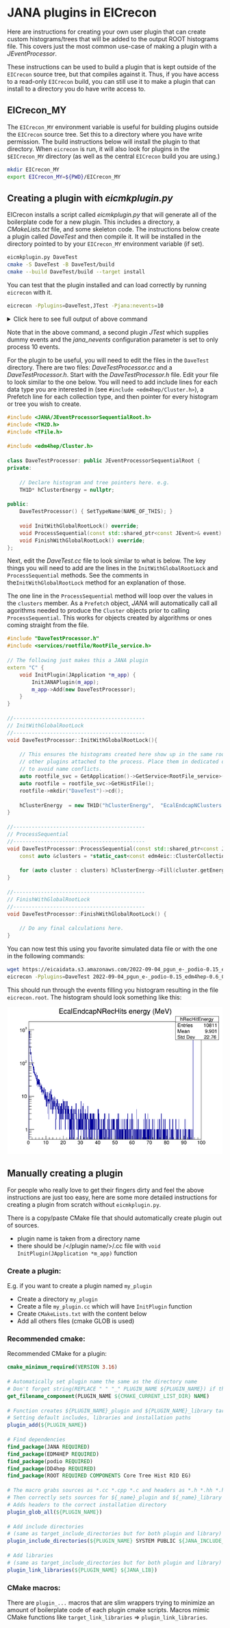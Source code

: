 # JANA plugins in EICrecon

Here are instructions for creating your own user plugin that can create
custom histograms/trees that will be added to the output ROOT histograms
file. This covers just the most common use-case of making a plugin with
a _JEventProcessor_.

These instructions can be used to build a plugin that is kept outside of
the `EICrecon` source tree, but that compiles against it. Thus, if you have
access to a read-only `EICrecon` build, you can still use it to make a plugin
that can install to a directory you do have write access to.

## EICrecon_MY
The `EICrecon_MY` environment variable is useful for building plugins outside
the `EICrecon` source tree. Set this to a directory where you have write
permission. The build instructions below will install the plugin to that
directory. When `eicrecon` is run, it will also look for plugins in the
`$EICrecon_MY` directory (as well as the central `EICrecon` build you are using.)

~~~bash
mkdir EICrecon_MY
export EICrecon_MY=${PWD}/EICrecon_MY
~~~


## Creating a plugin with _eicmkplugin.py_
EICrecon installs a script called _eicmkplugin.py_ that will generate all
of the boilerplate code for a new plugin. This includes a directory, a
_CMakeLists.txt_ file, and some skeleton code. The instructions below create
a plugin called _DaveTest_ and then compile it. It will be installed in
the directory pointed to by your `EICrecon_MY` environment variable (if set).

~~~bash
eicmkplugin.py DaveTest
cmake -S DaveTest -B DaveTest/build
cmake --build DaveTest/build --target install
~~~

You can test that the plugin installed and can load correctly by running
`eicrecon` with it.

~~~bash
eicrecon -Pplugins=DaveTest,JTest -Pjana:nevents=10
~~~

<details>
    <summary>Click here to see full output of above command</summary>

~~~
     ____      _     ___      ___       _
     `MM'     dM.    `MM\     `M'      dM.
      MM     ,MMb     MMM\     M      ,MMb
      MM     d'YM.    M\MM\    M      d'YM.      ____
      MM    ,P `Mb    M \MM\   M     ,P `Mb     6MMMMb
      MM    d'  YM.   M  \MM\  M     d'  YM.   MM'  `Mb
      MM   ,P   `Mb   M   \MM\ M    ,P   `Mb        ,MM
      MM   d'    YM.  M    \MM\M    d'    YM.      ,MM'
(8)   MM  ,MMMMMMMMb  M     \MMM   ,MMMMMMMMb    ,M'
((   ,M9  d'      YM. M      \MM   d'      YM. ,M'
 YMMMM9 _dM_     _dMM_M_      \M _dM_     _dMM_MMMMMMMM

[INFO] Creating pipe named "/tmp/jana_status" for status info.
[INFO] Setting signal handlers
[INFO] JPluginLoader: Initializing plugin "/work/eic2/users/davidl/2022.08.29.eic-shell/EICwork/EICrecon_MY/plugins/DaveTest.so"
[INFO] JPluginLoader: Initializing plugin "/usr/local/plugins/JTest.so"
[INFO] JPluginLoader: Initializing plugin "/w/eic-scshelf2104/users/davidl/2022.08.29.eic-shell/EICwork/EICrecon/lib/EICrecon/plugins/podio.so"
[INFO] JPluginLoader: Initializing plugin "/w/eic-scshelf2104/users/davidl/2022.08.29.eic-shell/EICwork/EICrecon/lib/EICrecon/plugins/dd4hep.so"
[INFO] JPluginLoader: Initializing plugin "/w/eic-scshelf2104/users/davidl/2022.08.29.eic-shell/EICwork/EICrecon/lib/EICrecon/plugins/acts.so"
[INFO] JPluginLoader: Initializing plugin "/w/eic-scshelf2104/users/davidl/2022.08.29.eic-shell/EICwork/EICrecon/lib/EICrecon/plugins/log.so"
[INFO] JPluginLoader: Initializing plugin "/w/eic-scshelf2104/users/davidl/2022.08.29.eic-shell/EICwork/EICrecon/lib/EICrecon/plugins/rootfile.so"
[INFO] JPluginLoader: Initializing plugin "/w/eic-scshelf2104/users/davidl/2022.08.29.eic-shell/EICwork/EICrecon/lib/EICrecon/plugins/BEMC.so"
[INFO] JPluginLoader: Initializing plugin "/w/eic-scshelf2104/users/davidl/2022.08.29.eic-shell/EICwork/EICrecon/lib/EICrecon/plugins/EEMC.so"
[INFO] JArrowProcessingController: NUMA Configuration

  Affinity strategy: compute-bound (favor fewer hyperthreads)
  Locality strategy: global
  Location count: 1
  +--------+----------+-------+--------+-----------+--------+
  | worker | location |  cpu  |  core  | numa node | socket |
  +--------+----------+-------+--------+-----------+--------+
  |      0 |        0 |     0 |      0 |         0 |      0 |
  |      1 |        0 |     1 |      1 |         0 |      0 |
  |      2 |        0 |     2 |      2 |         0 |      0 |
  |      3 |        0 |     3 |      3 |         1 |      0 |
  |      4 |        0 |     4 |      4 |         1 |      0 |
  |      5 |        0 |     5 |      5 |         0 |      0 |
  |      6 |        0 |     6 |      6 |         0 |      0 |
  |      7 |        0 |     7 |      7 |         1 |      0 |
  |      8 |        0 |     8 |      8 |         1 |      0 |
  |      9 |        0 |     9 |      9 |         1 |      0 |
  |     10 |        0 |    10 |     10 |         0 |      0 |
  |     11 |        0 |    11 |     11 |         0 |      0 |
  |     12 |        0 |    12 |     12 |         0 |      0 |
  |     13 |        0 |    13 |     13 |         1 |      0 |
  |     14 |        0 |    14 |     14 |         1 |      0 |
  |     15 |        0 |    15 |     15 |         0 |      0 |
  |     16 |        0 |    16 |     16 |         0 |      0 |
  |     17 |        0 |    17 |     17 |         1 |      0 |
  |     18 |        0 |    18 |     18 |         1 |      0 |
  |     19 |        0 |    19 |     19 |         1 |      0 |
  |     20 |        0 |    20 |     20 |         2 |      1 |
  |     21 |        0 |    21 |     21 |         2 |      1 |
  |     22 |        0 |    22 |     22 |         2 |      1 |
  |     23 |        0 |    23 |     23 |         3 |      1 |
  |     24 |        0 |    24 |     24 |         3 |      1 |
  |     25 |        0 |    25 |     25 |         2 |      1 |
  |     26 |        0 |    26 |     26 |         2 |      1 |
  |     27 |        0 |    27 |     27 |         3 |      1 |
  |     28 |        0 |    28 |     28 |         3 |      1 |
  |     29 |        0 |    29 |     29 |         3 |      1 |
  |     30 |        0 |    30 |     30 |         2 |      1 |
  |     31 |        0 |    31 |     31 |         2 |      1 |
  |     32 |        0 |    32 |     32 |         2 |      1 |
  |     33 |        0 |    33 |     33 |         3 |      1 |
  |     34 |        0 |    34 |     34 |         3 |      1 |
  |     35 |        0 |    35 |     35 |         2 |      1 |
  |     36 |        0 |    36 |     36 |         2 |      1 |
  |     37 |        0 |    37 |     37 |         3 |      1 |
  |     38 |        0 |    38 |     38 |         3 |      1 |
  |     39 |        0 |    39 |     39 |         3 |      1 |
  |     40 |        0 |    40 |      0 |         0 |      0 |
  |     41 |        0 |    41 |      1 |         0 |      0 |
  |     42 |        0 |    42 |      2 |         0 |      0 |
  |     43 |        0 |    43 |      3 |         1 |      0 |
  |     44 |        0 |    44 |      4 |         1 |      0 |
  |     45 |        0 |    45 |      5 |         0 |      0 |
  |     46 |        0 |    46 |      6 |         0 |      0 |
  |     47 |        0 |    47 |      7 |         1 |      0 |
  |     48 |        0 |    48 |      8 |         1 |      0 |
  |     49 |        0 |    49 |      9 |         1 |      0 |
  |     50 |        0 |    50 |     10 |         0 |      0 |
  |     51 |        0 |    51 |     11 |         0 |      0 |
  |     52 |        0 |    52 |     12 |         0 |      0 |
  |     53 |        0 |    53 |     13 |         1 |      0 |
  |     54 |        0 |    54 |     14 |         1 |      0 |
  |     55 |        0 |    55 |     15 |         0 |      0 |
  |     56 |        0 |    56 |     16 |         0 |      0 |
  |     57 |        0 |    57 |     17 |         1 |      0 |
  |     58 |        0 |    58 |     18 |         1 |      0 |
  |     59 |        0 |    59 |     19 |         1 |      0 |
  |     60 |        0 |    60 |     20 |         2 |      1 |
  |     61 |        0 |    61 |     21 |         2 |      1 |
  |     62 |        0 |    62 |     22 |         2 |      1 |
  |     63 |        0 |    63 |     23 |         3 |      1 |
  |     64 |        0 |    64 |     24 |         3 |      1 |
  |     65 |        0 |    65 |     25 |         2 |      1 |
  |     66 |        0 |    66 |     26 |         2 |      1 |
  |     67 |        0 |    67 |     27 |         3 |      1 |
  |     68 |        0 |    68 |     28 |         3 |      1 |
  |     69 |        0 |    69 |     29 |         3 |      1 |
  |     70 |        0 |    70 |     30 |         2 |      1 |
  |     71 |        0 |    71 |     31 |         2 |      1 |
  |     72 |        0 |    72 |     32 |         2 |      1 |
  |     73 |        0 |    73 |     33 |         3 |      1 |
  |     74 |        0 |    74 |     34 |         3 |      1 |
  |     75 |        0 |    75 |     35 |         2 |      1 |
  |     76 |        0 |    76 |     36 |         2 |      1 |
  |     77 |        0 |    77 |     37 |         3 |      1 |
  |     78 |        0 |    78 |     38 |         3 |      1 |
  |     79 |        0 |    79 |     39 |         3 |      1 |
  +--------+----------+-------+--------+-----------+--------+

[INFO] Configuration Parameters
  ----------------------------
      Name          Value
  ------------  --------------
  csv:dest_dir  .
  jana:nevents  10
       plugins  DaveTest,JTest
  ----------------------------

[INFO] Component Summary

  SOURCES
  -----------------------------------
   Plugin      Name         Source
  --------  -----------  ------------
  JTest.so  JTestParser  dummy_source
  -----------------------------------
  PROCESSORS
  ---------------------------------------
    Plugin                Name
  -----------  --------------------------
  DaveTest.so  DaveTestProcessor
  JTest.so     JTestPlotter
  JTest.so     JCsvWriter<JTestTrackData>
  ---------------------------------------
  FACTORIES
  --------------------------------------------------------------------
   Plugin          Object name                       Tag
  --------  --------------------------  ------------------------------
  JTest.so  JTestEventData
  JTest.so  JTestTrackData
  EEMC.so   edm4eic::ProtoCluster       EcalEndcapNIslandProtoClusters
  EEMC.so   edm4eic::ProtoCluster       EcalEndcapNTruthProtoClusters
  EEMC.so   edm4eic::CalorimeterHit     EcalEndcapNRecHits
  EEMC.so   edm4eic::Cluster            EcalEndcapNClusters
  EEMC.so   edm4eic::Cluster            EcalEndcapNMergedClusters
  BEMC.so   edm4hep::RawCalorimeterHit  EcalBarrelNRawHits
  EEMC.so   edm4hep::RawCalorimeterHit  EcalEndcapNRawHits
  --------------------------------------------------------------------

[INFO] Starting processing with 1 threads requested...
[INFO] JArrowProcessingController: run(): Launching 1 workers
[INFO] JArrow: Initializing JEventProcessor 'DaveTestProcessor'
[INFO] JArrow: Initializing JEventProcessor 'JTestPlotter'
[INFO] JArrow: Initializing JEventProcessor 'JCsvWriter<JTestTrackData>'
[INFO] JArrow: Initializing JEventSource 'dummy_source' (JTestParser)
[INFO] Status: 5 events processed  10.0 Hz (10.0 Hz avg)
[INFO] JArrow: Finalizing JEventSource 'dummy_source' (JTestParser)
[INFO] Status: 10 events processed  13.2 Hz (11.4 Hz avg)
[INFO] All workers have stopped.
[INFO] Merging threads ...
[INFO] JArrow: Finalizing JEventProcessor 'DaveTestProcessor'
[INFO] JArrow: Finalizing JEventProcessor 'JTestPlotter'
[INFO] JArrow: Finalizing JEventProcessor 'JCsvWriter<JTestTrackData>'
[INFO] Event processing ended.
[INFO] JArrowProcessingController: Final Report
  Thread team size [count]:    1
  Total uptime [s]:            0.8802
  Uptime delta [s]:            0.3781
  Completed events [count]:    10
  Inst throughput [Hz]:        13.2
  Avg throughput [Hz]:         11.4
  Sequential bottleneck [Hz]:  212
  Parallel bottleneck [Hz]:    12.1
  Efficiency [0..1]:           0.94

  +--------------------------+------------+--------+-----+---------+-------+--------+---------+-------------+
  |           Name           |   Status   |  Type  | Par | Threads | Chunk | Thresh | Pending |  Completed  |
  +--------------------------+------------+--------+-----+---------+-------+--------+---------+-------------+
  | dummy_source             | Finished   | Source |  F  |       0 |    40 |      - |       - |          10 |
  | processors               | Finished   | Sink   |  T  |       0 |     1 |     80 |       0 |          10 |
  +--------------------------+------------+--------+-----+---------+-------+--------+---------+-------------+
  +--------------------------+-------------+--------------+----------------+--------------+----------------+
  |           Name           | Avg latency | Inst latency | Queue latency  | Queue visits | Queue overhead |
  |                          | [ms/event]  |  [ms/event]  |   [ms/visit]   |    [count]   |     [0..1]     |
  +--------------------------+-------------+--------------+----------------+--------------+----------------+
  | dummy_source             |        4.73 |         3.16 |       0.000174 |           11 |       4.05e-05 |
  | processors               |        82.8 |         88.4 |       0.000324 |           50 |       1.96e-05 |
  +--------------------------+-------------+--------------+----------------+--------------+----------------+
  +----+----------------------+-------------+------------+-----------+----------------+------------------+
  | ID | Last arrow name      | Useful time | Retry time | Idle time | Scheduler time | Scheduler visits |
  |    |                      |     [ms]    |    [ms]    |    [ms]   |      [ms]      |     [count]      |
  +----+----------------------+-------------+------------+-----------+----------------+------------------+
  |  0 | idle                 |      0.0357 |          0 |         0 |       0.000538 |               21 |
  +----+----------------------+-------------+------------+-----------+----------------+------------------+

~~~
</details>

Note that in the above command, a second plugin _JTest_ which supplies dummy events and
the _jana_nevents_ configuration parameter is set to only process 10 events.

For the plugin to be useful, you will need to edit the files in the `DaveTest`
directory. There are two files: _DaveTestProcessor.cc_ and a _DaveTestProcessor.h_.
Start with the _DaveTestProcessor.h_ file. Edit your file to look similar to the one
below. You will need to add include lines for each data type you are interested
in (see ```#include <edm4hep/Cluster.h>```), a Prefetch line for each collection
type, and then pointer for every histogram or tree you wish to create.

```cpp
#include <JANA/JEventProcessorSequentialRoot.h>
#include <TH2D.h>
#include <TFile.h>

#include <edm4hep/Cluster.h>

class DaveTestProcessor: public JEventProcessorSequentialRoot {
private:

    // Declare histogram and tree pointers here. e.g.
    TH1D* hClusterEnergy = nullptr;

public:
    DaveTestProcessor() { SetTypeName(NAME_OF_THIS); }

    void InitWithGlobalRootLock() override;
    void ProcessSequential(const std::shared_ptr<const JEvent>& event) override;
    void FinishWithGlobalRootLock() override;
};
```
Next, edit the _DaveTest.cc_ file to look similar to what is below. The key things
you will need to add are the lines in the `InitWithGlobalRootLock` and
`ProcessSequential` methods. See the comments in the`InitWithGlobalRootLock`
method for an explanation of those.

The one line in the `ProcessSequential` method will loop over the values
in the `clusters` member. As a `Prefetch` object, _JANA_ will automatically
call all agorithms needed to produce the `Cluster` objects prior to calling
`ProcessSequential`. This works for objects created by algorithms or ones
coming straight from the file.

```cpp
#include "DaveTestProcessor.h"
#include <services/rootfile/RootFile_service.h>

// The following just makes this a JANA plugin
extern "C" {
    void InitPlugin(JApplication *m_app) {
        InitJANAPlugin(m_app);
        m_app->Add(new DaveTestProcessor);
    }
}

//-------------------------------------------
// InitWithGlobalRootLock
//-------------------------------------------
void DaveTestProcessor::InitWithGlobalRootLock(){

    // This ensures the histograms created here show up in the same root file as
    // other plugins attached to the process. Place them in dedicated directory
    // to avoid name conflicts.
    auto rootfile_svc = GetApplication()->GetService<RootFile_service>();
    auto rootfile = rootfile_svc->GetHistFile();
    rootfile->mkdir("DaveTest")->cd();

    hClusterEnergy  = new TH1D("hClusterEnergy",  "EcalEndcapNClusters energy (GeV)",  200, 0, 0.075);
}

//-------------------------------------------
// ProcessSequential
//-------------------------------------------
void DaveTestProcessor::ProcessSequential(const std::shared_ptr<const JEvent>& event) {
    const auto &clusters = *static_cast<const edm4eic::ClusterCollection*>(event->GetCollectionBase("EcalEndcapNClusters"));

    for (auto cluster : clusters) hClusterEnergy->Fill(cluster.getEnergy());
}

//-------------------------------------------
// FinishWithGlobalRootLock
//-------------------------------------------
void DaveTestProcessor::FinishWithGlobalRootLock() {

    // Do any final calculations here.
}
```

You can now test this using you favorite simulated data file or with the one in the
following commands:

~~~bash
wget https://eicaidata.s3.amazonaws.com/2022-09-04_pgun_e-_podio-0.15_edm4hep-0.6_0-30GeV_alldir_1k.edm4hep.root
eicrecon -Pplugins=DaveTest 2022-09-04_pgun_e-_podio-0.15_edm4hep-0.6_0-30GeV_alldir_1k.edm4hep.root
~~~

This should run through the events filling you histogram resulting in the file
`eicrecon.root`. The histogram should look something like this:

![edm4eic::CalorimeterHit EcalEndcapNRecHits energy](hRecHitEnergy.png)



## Manually creating a plugin
For people who really love to get their fingers dirty and feel the above
instructions are just too easy, here are some more detailed instructions
for creating a plugin from scratch without `eicmkplugin.py`.

There is a copy/paste CMake file that should automatically create plugin out of sources.

- plugin name is taken from a directory name
- there should be /</plugin name/>/.cc file with `void InitPlugin(JApplication *m_app)` function


### Create a plugin:

E.g. if you want to create a plugin named `my_plugin`

- Create a directory `my_plugin`
- Create a file `my_plugin.cc` which will have `InitPlugin` function
- Create `CMakeLists.txt` with the content below
- Add all others files (cmake GLOB is used)

### Recommended cmake:

Recommended CMake for a plugin:

```cmake
cmake_minimum_required(VERSION 3.16)

# Automatically set plugin name the same as the directory name
# Don't forget string(REPLACE " " "_" PLUGIN_NAME ${PLUGIN_NAME}) if this dir has spaces in its name
get_filename_component(PLUGIN_NAME ${CMAKE_CURRENT_LIST_DIR} NAME)

# Function creates ${PLUGIN_NAME}_plugin and ${PLUGIN_NAME}_library targets
# Setting default includes, libraries and installation paths
plugin_add(${PLUGIN_NAME})

# Find dependencies
find_package(JANA REQUIRED)
find_package(EDM4HEP REQUIRED)
find_package(podio REQUIRED)
find_package(DD4hep REQUIRED)
find_package(ROOT REQUIRED COMPONENTS Core Tree Hist RIO EG)

# The macro grabs sources as *.cc *.cpp *.c and headers as *.h *.hh *.hpp
# Then correctly sets sources for ${_name}_plugin and ${_name}_library targets
# Adds headers to the correct installation directory
plugin_glob_all(${PLUGIN_NAME})

# Add include directories
# (same as target_include_directories but for both plugin and library)
plugin_include_directories(${PLUGIN_NAME} SYSTEM PUBLIC ${JANA_INCLUDE_DIR} ${podio_INCLUDE_DIR} ${EDM4HEP_INCLUDE_DIR} ${DD4hep_INCLUDE_DIRS} ${ROOT_INCLUDE_DIRS})

# Add libraries
# (same as target_include_directories but for both plugin and library)
plugin_link_libraries(${PLUGIN_NAME} ${JANA_LIB})
```

### CMake macros:

There are `plugin_...` macros that are slim wrappers trying to minimize an amount of boilerplate
code of each plugin cmake scripts. Macros mimic CMake functions like `target_link_libraries` => `plugin_link_libraries`.
